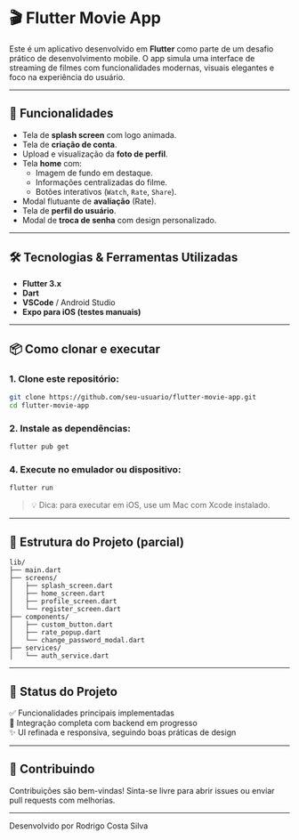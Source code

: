 # 🎬 Flutter Movie App

Este é um aplicativo desenvolvido em **Flutter** como parte de um desafio prático de desenvolvimento mobile. O app simula uma interface de streaming de filmes com funcionalidades modernas, visuais elegantes e foco na experiência do usuário.

---

## 📱 Funcionalidades

- Tela de **splash screen** com logo animada.
- Tela de **criação de conta**.
- Upload e visualização da **foto de perfil**.
- Tela **home** com:
  - Imagem de fundo em destaque.
  - Informações centralizadas do filme.
  - Botões interativos (`Watch`, `Rate`, `Share`).
- Modal flutuante de **avaliação** (Rate).
- Tela de **perfil do usuário**.
- Modal de **troca de senha** com design personalizado.

---

## 🛠️ Tecnologias & Ferramentas Utilizadas

- **Flutter 3.x**
- **Dart**
- **VSCode** / Android Studio
- **Expo para iOS (testes manuais)**

---

## 📦 Como clonar e executar

### 1. Clone este repositório:

```bash
git clone https://github.com/seu-usuario/flutter-movie-app.git
cd flutter-movie-app
```

### 2. Instale as dependências:

```bash
flutter pub get
```

### 4. Execute no emulador ou dispositivo:

```bash
flutter run
```

> 💡 Dica: para executar em iOS, use um Mac com Xcode instalado.

---

## 📁 Estrutura do Projeto (parcial)

```
lib/
├── main.dart
├── screens/
│   ├── splash_screen.dart
│   ├── home_screen.dart
│   ├── profile_screen.dart
│   └── register_screen.dart
├── components/
│   ├── custom_button.dart
│   ├── rate_popup.dart
│   └── change_password_modal.dart
├── services/
│   └── auth_service.dart
```

---

## 🧪 Status do Projeto

✅ Funcionalidades principais implementadas  
🚧 Integração completa com backend em progresso  
✨ UI refinada e responsiva, seguindo boas práticas de design

---

## 🤝 Contribuindo

Contribuições são bem-vindas! Sinta-se livre para abrir issues ou enviar pull requests com melhorias.

---

Desenvolvido por Rodrigo Costa Silva
